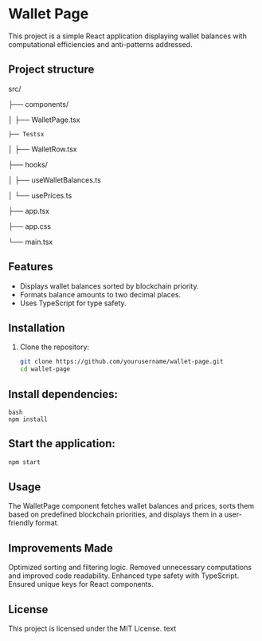 # Wallet Page

This project is a simple React application displaying wallet balances with computational efficiencies and anti-patterns addressed.
## Project structure


src/

├── components/

│   ├── WalletPage.tsx
    
    ├── Testsx

│   ├── WalletRow.tsx

├── hooks/

│   ├── useWalletBalances.ts

│   └── usePrices.ts

├── app.tsx

├── app.css

└── main.tsx





## Features

- Displays wallet balances sorted by blockchain priority.
- Formats balance amounts to two decimal places.
- Uses TypeScript for type safety.

## Installation

1. Clone the repository:

   ```bash
   git clone https://github.com/yourusername/wallet-page.git
   cd wallet-page

## Install dependencies:
```
bash
npm install
```
## Start the application:
```bash
npm start
```
## Usage
The WalletPage component fetches wallet balances and prices, sorts them based on predefined blockchain priorities, and displays them in a user-friendly format.
## Improvements Made
Optimized sorting and filtering logic.
Removed unnecessary computations and improved code readability.
Enhanced type safety with TypeScript.
Ensured unique keys for React components.
## License
This project is licensed under the MIT License.
text